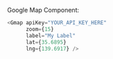 Google Map Component:

```js
<Gmap apiKey="YOUR_API_KEY_HERE"
      zoom={15}
      label="My Label"
      lat={35.6895}
      lng={139.6917} />
```